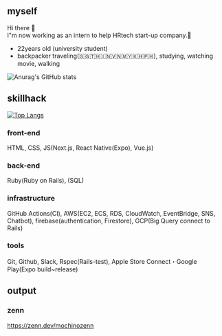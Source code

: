 ## myself
 Hi there 👋<br />
 I"m now working as an intern to help HRtech start-up company.🎉<br />

- 22years old (university student)
- backpacker traveling(🇸🇬🇹🇭🇮🇳🇻🇳🇲🇾🇰🇭🇵🇭), studying, watching movie, walking

![Anurag's GitHub stats](https://github-readme-stats.vercel.app/api?username=ryosukemochizuki&count_private=true)

## skillhack

[![Top Langs](https://github-readme-stats.vercel.app/api/top-langs/?username=ryosukemochizuki&langs_count=10&card_width=1024)](https://github.com/anuraghazra/github-readme-stats)

### front-end
HTML, CSS, JS(Next.js, React Native(Expo), Vue.js)

### back-end
Ruby(Ruby on Rails), (SQL)

### infrastructure

GitHub Actions(CI), AWS(EC2, ECS, RDS, CloudWatch, EventBridge, SNS, Chatbot), firebase(authentication, Firestore), GCP(Big Query connect to Rails)

### tools
Git, Github, Slack, Rspec(Rails-test), Apple Store Connect・Google Play(Expo build~release)

## output

### zenn
https://zenn.dev/mochinozenn
